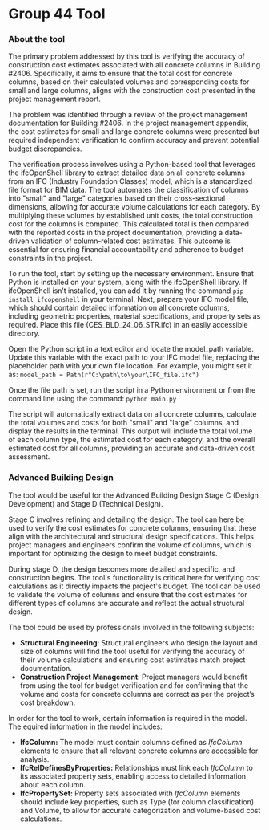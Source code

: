 # Group 44 Tool

### About the tool
The primary problem addressed by this tool is verifying the accuracy of construction cost estimates associated with all concrete columns in Building #2406. Specifically, it aims to ensure that the total cost for concrete columns, based on their calculated volumes and corresponding costs for small and large columns, aligns with the construction cost presented in the project management report. 

The problem was identified through a review of the project management documentation for Building #2406. In the project management appendix, the cost estimates for small and large concrete columns were presented but required independent verification to confirm accuracy and prevent potential budget discrepancies.

The verification process involves using a Python-based tool that leverages the ifcOpenShell library to extract detailed data on all concrete columns from an IFC (Industry Foundation Classes) model, which is a standardized file format for BIM data. The tool automates the classification of columns into "small" and "large" categories based on their cross-sectional dimensions, allowing for accurate volume calculations for each category. By multiplying these volumes by established unit costs, the total construction cost for the columns is computed. This calculated total is then compared with the reported costs in the project documentation, providing a data-driven validation of column-related cost estimates. This outcome is essential for ensuring financial accountability and adherence to budget constraints in the project.



To run the tool, start by setting up the necessary environment. Ensure that Python is installed on your system, along with the ifcOpenShell library. If ifcOpenShell isn’t installed, you can add it by running the command `pip install ifcopenshell` in your terminal. Next, prepare your IFC model file, which should contain detailed information on all concrete columns, including geometric properties, material specifications, and property sets as required. Place this file (CES_BLD_24_06_STR.ifc) in an easily accessible directory.

Open the Python script in a text editor and locate the model_path variable. Update this variable with the exact path to your IFC model file, replacing the placeholder path with your own file location. For example, you might set it as:
`model_path = Path(r"C:\path\to\your\IFC_file.ifc")`

Once the file path is set, run the script in a Python environment or from the command line using the command:
`python main.py`

The script will automatically extract data on all concrete columns, calculate the total volumes and costs for both "small" and "large" columns, and display the results in the terminal. This output will include the total volume of each column type, the estimated cost for each category, and the overall estimated cost for all columns, providing an accurate and data-driven cost assessment.

### Advanced Building Design
The tool would be useful for the Advanced Building Design Stage C (Design Development) and Stage D (Technical Design).

Stage C involves refining and detailing the design. The tool can here be used to verify the cost estimates for concrete columns, ensuring that these align with the architectural and structural design specifications. This helps project managers and engineers confirm the volume of columns, which is important for optimizing the design to meet budget constraints.

During stage D, the design becomes more detailed and specific, and construction begins. The tool's functionality is critical here for verifying cost calculations as it directly impacts the project's budget. The tool can be used to validate the volume of columns and ensure that the cost estimates for different types of columns are accurate and reflect the actual structural design.

The tool could be used by professionals involved in the following subjects:
- **Structural Engineering**: Structural engineers who design the layout and size of columns will find the tool useful for verifying the accuracy of their volume calculations and ensuring cost estimates match project documentation.
- **Construction Project Management**: Project managers would benefit from using the tool for budget verification and for confirming that the volume and costs for concrete columns are correct as per the project’s cost breakdown.


In order for the tool to work, certain information is required in the model. The equired information in the model includes:
- **IfcColumn:** The model must contain columns defined as *IfcColumn* elements to ensure that all relevant concrete columns are accessible for analysis.
- **IfcRelDefinesByProperties:** Relationships must link each *IfcColumn* to its associated property sets, enabling access to detailed information about each column.
- **IfcPropertySet:** Property sets associated with *IfcColumn* elements should include key properties, such as Type (for column classification) and Volume, to allow for accurate categorization and volume-based cost calculations.







